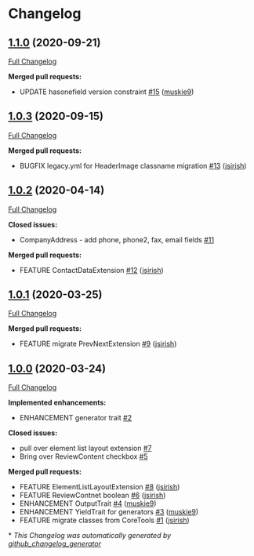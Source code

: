 # Changelog

## [1.1.0](https://github.com/dynamic/silverstripe-site-tools/tree/1.1.0) (2020-09-21)

[Full Changelog](https://github.com/dynamic/silverstripe-site-tools/compare/1.0.3...1.1.0)

**Merged pull requests:**

- UPDATE hasonefield version constraint [\#15](https://github.com/dynamic/silverstripe-site-tools/pull/15) ([muskie9](https://github.com/muskie9))

## [1.0.3](https://github.com/dynamic/silverstripe-site-tools/tree/1.0.3) (2020-09-15)

[Full Changelog](https://github.com/dynamic/silverstripe-site-tools/compare/1.0.2...1.0.3)

**Merged pull requests:**

- BUGFIX legacy.yml for HeaderImage classname migration [\#13](https://github.com/dynamic/silverstripe-site-tools/pull/13) ([jsirish](https://github.com/jsirish))

## [1.0.2](https://github.com/dynamic/silverstripe-site-tools/tree/1.0.2) (2020-04-14)

[Full Changelog](https://github.com/dynamic/silverstripe-site-tools/compare/1.0.1...1.0.2)

**Closed issues:**

- CompanyAddress - add phone, phone2, fax, email fields [\#11](https://github.com/dynamic/silverstripe-site-tools/issues/11)

**Merged pull requests:**

- FEATURE ContactDataExtension [\#12](https://github.com/dynamic/silverstripe-site-tools/pull/12) ([jsirish](https://github.com/jsirish))

## [1.0.1](https://github.com/dynamic/silverstripe-site-tools/tree/1.0.1) (2020-03-25)

[Full Changelog](https://github.com/dynamic/silverstripe-site-tools/compare/1.0.0...1.0.1)

**Merged pull requests:**

- FEATURE migrate PrevNextExtension [\#9](https://github.com/dynamic/silverstripe-site-tools/pull/9) ([jsirish](https://github.com/jsirish))

## [1.0.0](https://github.com/dynamic/silverstripe-site-tools/tree/1.0.0) (2020-03-24)

[Full Changelog](https://github.com/dynamic/silverstripe-site-tools/compare/8f135003be80bbc80390b37c93bddd5e97070897...1.0.0)

**Implemented enhancements:**

- ENHANCEMENT generator trait [\#2](https://github.com/dynamic/silverstripe-site-tools/issues/2)

**Closed issues:**

- pull over element list layout extension [\#7](https://github.com/dynamic/silverstripe-site-tools/issues/7)
- Bring over ReviewContent checkbox [\#5](https://github.com/dynamic/silverstripe-site-tools/issues/5)

**Merged pull requests:**

- FEATURE ElementListLayoutExtension [\#8](https://github.com/dynamic/silverstripe-site-tools/pull/8) ([jsirish](https://github.com/jsirish))
- FEATURE ReviewContnet boolean [\#6](https://github.com/dynamic/silverstripe-site-tools/pull/6) ([jsirish](https://github.com/jsirish))
- ENHANCEMENT OutputTrait [\#4](https://github.com/dynamic/silverstripe-site-tools/pull/4) ([muskie9](https://github.com/muskie9))
- ENHANCEMENT YieldTrait for generators [\#3](https://github.com/dynamic/silverstripe-site-tools/pull/3) ([muskie9](https://github.com/muskie9))
- FEATURE migrate classes from CoreTools [\#1](https://github.com/dynamic/silverstripe-site-tools/pull/1) ([jsirish](https://github.com/jsirish))



\* *This Changelog was automatically generated by [github_changelog_generator](https://github.com/github-changelog-generator/github-changelog-generator)*
